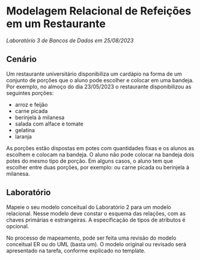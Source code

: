 # Modelagem Relacional de Refeições em um Restaurante
*Laboratório 3 de Bancos de Dados em 25/08/2023*

## Cenário

Um restaurante universitário disponibiliza um cardápio na forma de um conjunto de porções que o aluno pode escolher e colocar em uma bandeja. Por exemplo, no almoço do dia 23/05/2023 o restaurante disponibilizou as seguintes porções:
* arroz e feijão
* carne picada
* berinjela à milanesa
* salada com alface e tomate
* gelatina
* laranja

As porções estão dispostas em potes com quantidades fixas e os alunos as escolhem e colocam na bandeja. O aluno não pode colocar na bandeja dois potes do mesmo tipo de porção. Em alguns casos, o aluno tem que escolher entre duas porções, por exemplo: ou carne picada ou berinjela à milanesa.

## Laboratório

Mapeie o seu modelo conceitual do Laboratório 2 para um modelo relacional. Nesse modelo deve constar o esquema das relações, com as chaves primárias e estrangeiras. A especificação de tipos de atributos é opcional.

No processo de mapeamento, pode ser feita uma revisão do modelo conceitual ER ou do UML (basta um). O modelo original ou revisado será apresentado na tarefa, conforme explicado no template.
